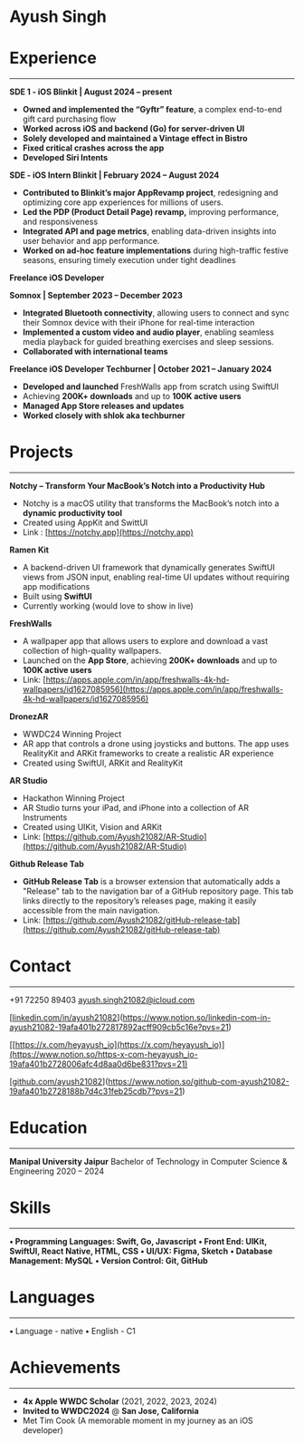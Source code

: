 # Ayush Singh

# Experience

---

**SDE 1 - iOS 
Blinkit  |  August 2024 – present**

- **Owned and implemented the “Gyftr” feature**, a complex end-to-end gift card purchasing flow
- **Worked across iOS and backend (Go) for server-driven UI**
- **Solely developed and maintained a Vintage effect in Bistro**
- **Fixed critical crashes across the app**
- **Developed Siri Intents**

**SDE - iOS Intern
Blinkit  |  February 2024 – August 2024**

- **Contributed to Blinkit’s major AppRevamp project**, redesigning and optimizing core app experiences for millions of users.
- **Led the PDP (Product Detail Page) revamp,** improving performance, and responsiveness
- **Integrated API and page metrics**, enabling data-driven insights into user behavior and app performance.
- **Worked on ad-hoc feature implementations** during high-traffic festive seasons, ensuring timely execution under tight deadlines

**Freelance iOS Developer**

**Somnox  |  September 2023 – December 2023**

- **Integrated Bluetooth connectivity**, allowing users to connect and sync their Somnox device with their iPhone for real-time interaction
- **Implemented a custom video and audio player**, enabling seamless media playback for guided breathing exercises and sleep sessions.
- **Collaborated with international teams**

**Freelance iOS Developer
Techburner  |  October 2021 – January 2024** 

- **Developed and launched** FreshWalls app from scratch using SwiftUI
- Achieving **200K+ downloads** and up to **100K active users**
- **Managed App Store releases and updates**
- **Worked closely with shlok aka techburner**

# Projects

---

**Notchy – Transform Your MacBook’s Notch into a Productivity Hub**

- Notchy is a macOS utility that transforms the MacBook’s notch into a **dynamic productivity tool**
- Created using AppKit and SwittUI
- Link : [https://notchy.app](https://notchy.app)

**Ramen Kit**

- A backend-driven UI framework that dynamically generates SwiftUI views from JSON input, enabling real-time UI updates without requiring app modifications
- Built using **SwiftUI**
- Currently working (would love to show in live)

**FreshWalls**

- A wallpaper app that allows users to explore and download a vast collection of high-quality wallpapers.
- Launched on the **App Store**, achieving **200K+ downloads** and up to **100K active users**
- Link: [https://apps.apple.com/in/app/freshwalls-4k-hd-wallpapers/id1627085956](https://apps.apple.com/in/app/freshwalls-4k-hd-wallpapers/id1627085956)

**DronezAR**

- WWDC24 Winning Project
- AR app that controls a drone using joysticks and buttons. The app uses RealityKit and ARKit frameworks to create a realistic AR experience
- Created using SwiftUI, ARKit and RealityKit

**AR Studio**

- Hackathon Winning Project
- AR Studio turns your iPad, and iPhone into a collection of AR Instruments
- Created using UIKit, Vision and ARKit
- Link: [https://github.com/Ayush21082/AR-Studio](https://github.com/Ayush21082/AR-Studio)

**Github Release Tab**

- **GitHub Release Tab** is a browser extension that automatically adds a "Release" tab to the navigation bar of a GitHub repository page. This tab links directly to the repository’s releases page, making it easily accessible from the main navigation.
- Link: [https://github.com/Ayush21082/gitHub-release-tab](https://github.com/Ayush21082/gitHub-release-tab)

# Contact

---

+91 72250 89403
ayush.singh21082@icloud.com

[[linkedin.com/in/ayush21082](https://linkedin.com/in/ayush21082)](https://www.notion.so/linkedin-com-in-ayush21082-19afa401b272817892acff909cb5c16e?pvs=21)

[[https://x.com/heyayush_io](https://x.com/heyayush_io)](https://www.notion.so/https-x-com-heyayush_io-19afa401b2728006afc4d8aa0d6be831?pvs=21)

[[github.com/ayush21082](https://github.com/ayush21082)](https://www.notion.so/github-com-ayush21082-19afa401b2728188b7d4c31feb25cdb7?pvs=21)

# Education

---

**Manipal University Jaipur**
Bachelor of Technology in Computer Science & Engineering
2020 – 2024

# Skills

---

**•   Programming Languages: Swift, Go, Javascript**
**•   Front End: UIKit, SwiftUI, React Native, HTML, CSS**
**•   UI/UX: Figma, Sketch**
**•   Database Management: MySQL**
**•   Version Control: Git, GitHub** 

# Languages

---

**•**   Language - native
**•**   English - C1

# Achievements

---

- **4x Apple WWDC Scholar** (2021, 2022, 2023, 2024)
- **Invited to WWDC2024** @ **San Jose, California**
- Met Tim Cook (A memorable moment in my journey as an iOS developer)
